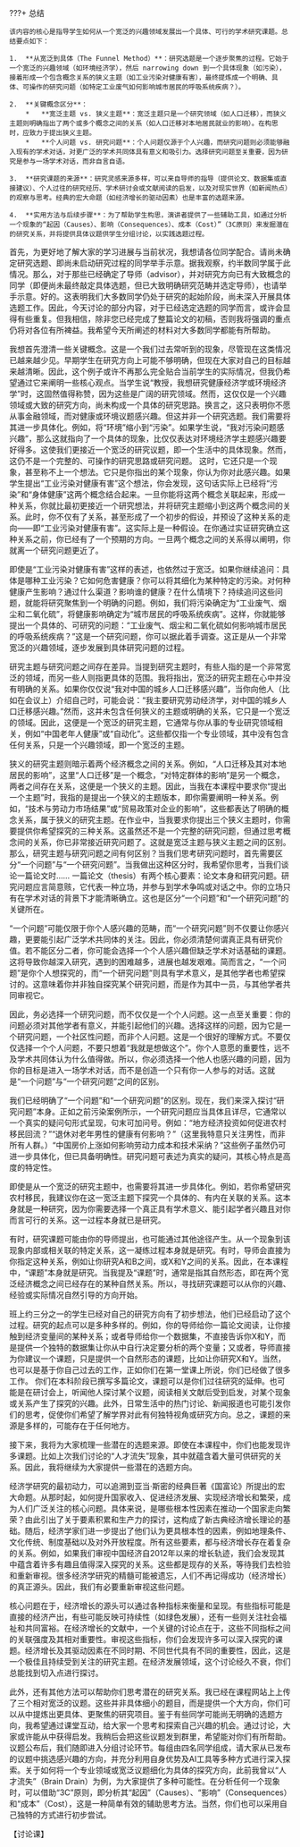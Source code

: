 ???+ 总结

    该内容的核心是指导学生如何从一个宽泛的兴趣领域发展出一个具体、可行的学术研究课题。总结要点如下：
    
    1.  **从宽泛到具体（The Funnel Method）**：研究选题是一个逐步聚焦的过程。它始于一个宽泛的兴趣领域（如环境经济学），然后 narrowing down 到一个具体现象（如污染），接着形成一个包含概念关系的狭义主题（如工业污染对健康有害），最终提炼成一个明确、具体、可操作的研究问题（如特定工业废气如何影响城市居民的呼吸系统疾病？）。
    
    2.  **关键概念区分**：
        *   **宽泛主题 vs. 狭义主题**：宽泛主题只是一个研究领域（如人口迁移），而狭义主题则明确指出了两个或多个概念之间的关系（如人口迁移对本地居民就业的影响）。在构思时，应致力于提出狭义主题。
        *   **个人问题 vs. 研究问题**：个人问题仅源于个人兴趣，而研究问题则必须能够融入现有的学术对话，对更广泛的学术共同体具有意义和吸引力。选择研究问题至关重要，因为研究是参与一场学术对话，而非自言自语。
    
    3.  **研究课题的来源**：研究灵感来源多样，可以来自导师的指导（提供论文、数据集或直接建议）、个人过往的研究经历、学术研讨会或文献阅读的启发，以及对现实世界（如新闻热点）的观察与思考。经典的宏大命题（如经济增长的驱动因素）也是丰富的选题来源。
    
    4.  **实用方法与后续步骤**：为了帮助学生构思，演讲者提供了一些辅助工具，如通过分析一个现象的“起因（Causes）、影响（Consequences）、成本（Cost）”（3C原则）来发掘潜在的研究关系，并将提供具体议题供学生分组讨论，以实践选题过程。

首先，为更好地了解大家的学习进展与当前状况，我想请各位同学配合。请尚未确定研究选题、即尚未启动研究过程的同学举手示意。据我观察，约半数同学属于此情况。那么，对于那些已经确定了导师（advisor），并对研究方向已有大致概念的同学（即便尚未最终敲定具体选题，但已大致明确研究范畴并选定导师），也请举手示意。好的。这表明我们大多数同学仍处于研究的起始阶段，尚未深入开展具体选题工作。因此，今天讨论的部分内容，对于已经选定选题的同学而言，或许会显得有些重复。但我相信，除非您已经完成了整篇论文的初稿，否则我将强调的重点仍将对各位有所裨益。我希望今天所阐述的材料对大多数同学都能有所帮助。

我想首先澄清一些关键概念。这是一个我们过去常听到的现象，尽管现在这类情况已越来越少见。早期学生在研究方向上可能不够明确，但现在大家对自己的目标越来越清晰。因此，这个例子或许不再那么完全贴合当前学生的实际情况，但我仍希望通过它来阐明一些核心观点。当学生说“教授，我想研究健康经济学或环境经济学”时，这固然值得称赞，因为这些是广阔的研究领域。然而，这仅仅是一个兴趣领域或大致的研究方向，尚未构成一个具体的研究思路。换言之，这只表明你不愿从事金融领域，而对健康或环境议题感兴趣。但这并非一个研究选题。我们需要将其进一步具体化。例如，将“环境”缩小到“污染”。如果学生说，“我对污染问题感兴趣”，那么这就指向了一个具体的现象，比仅仅表达对环境经济学主题感兴趣要好得多。这使我们更接近一个宽泛的研究议题，即一个生活中的具体现象。然而，这仍不是一个完整的、可操作的研究思路或研究问题。
这时，它还只是一个现象，甚至称不上一个想法。它只是你指出的某个现象，你认为你对此感兴趣。如果学生提出“工业污染对健康有害”这个想法，你会发现，这句话实际上已经将“污染”和“身体健康”这两个概念结合起来。一旦你能将这两个概念关联起来，形成一种关系，你就比最初更接近一个研究想法，并将研究主题缩小到这两个概念间的关系。此时，你不仅有了关系，甚至形成了一个初步的假设，并预设了这种关系的走向——即“工业污染对健康有害”。这实际上是一种假设。在你通过实证研究确立这种关系之前，你已经有了一个预期的方向。一旦两个概念之间的关系得以阐明，你就离一个研究问题更近了。

即使是“工业污染对健康有害”这样的表述，也依然过于宽泛。如果你继续追问：具体是哪种工业污染？它如何危害健康？你可以将其细化为某种特定的污染。对何种健康产生影响？通过什么渠道？影响谁的健康？在什么情境下？持续追问这些问题，就能将研究聚焦到一个明确的问题。例如，我们将污染确定为“工业废气、烟尘和二氧化硫”，将健康影响确定为“城市居民的呼吸系统疾病”。这样，你就能够提出一个具体的、可研究的问题：“工业废气、烟尘和二氧化硫如何影响城市居民的呼吸系统疾病？”这是一个研究问题，你可以据此着手调查。这正是从一个非常宽泛的兴趣领域，逐步发展到具体研究问题的过程。

研究主题与研究问题之间存在差异。当提到研究主题时，有些人指的是一个非常宽泛的领域，而另一些人则指更具体的范围。我将指出，宽泛的研究主题在心中并没有明确的关系。如果你仅仅说“我对中国的城乡人口迁移感兴趣”，当你向他人（比如在会议上）介绍自己时，可能会说：“我主要研究劳动经济学，对中国的城乡人口迁移感兴趣。”然而，这并未包含任何狭义的主题或明确的关系，它只是一个宽泛的领域。因此，这便是一个宽泛的研究主题，它通常与你从事的专业研究领域相关，例如“中国老年人健康”或“自动化”。这些都仅指一个专业领域，其中没有包含任何关系，只是一个兴趣领域，即一个宽泛的主题。

狭义的研究主题则暗示着两个经济概念之间的关系。例如，“人口迁移及其对本地居民的影响”，这里“人口迁移”是一个概念，“对特定群体的影响”是另一个概念，两者之间存在关系，这便是一个狭义的主题。因此，当我在本课程中要求你“提出一个主题”时，我指的是提出一个狭义的主题版本，即你需要阐明一种关系。例如，“技术与劳动力市场结果”或“贸易政策对企业的影响”，这些都表达了明确的概念关系，属于狭义的研究主题。在作业中，当我要求你提出三个狭义主题时，你需要提供你希望探究的三种关系。这虽然还不是一个完整的研究问题，但通过思考概念间的关系，你已非常接近研究问题了。这就是宽泛主题与狭义主题之间的区别。那么，研究主题与研究问题之间有何区别？当我们思考研究问题时，首先需要区分“一个问题”与“一个研究问题”。当我做出这种区分时，我希望你思考，当我们谈论一篇论文时……
一篇论文（thesis）有两个核心要素：论文本身和研究问题。研究问题应言简意赅，它代表一种立场，并参与到学术争鸣或对话之中。你的立场只有在学术对话的背景下才能清晰确立。这也是区分“一个问题”和“一个研究问题”的关键所在。

“一个问题”可能仅限于你个人感兴趣的范畴，而“一个研究问题”则不仅要让你感兴趣，更要能引起广泛学术共同体的关注。因此，你必须清楚何谓真正具有研究价值。若不能区分二者，你可能会选择一个个人感兴趣但缺乏学术对话基础的课题。这将导致你越深入研究，遇到的困难越多，进展也越发艰难。简而言之，“一个问题”是你个人想探究的，而“一个研究问题”则具有学术意义，是其他学者也希望探讨的。这意味着你并非独自探究某个研究问题，而是作为其中一员，与其他学者共同审视它。

因此，务必选择一个研究问题，而不仅仅是一个个人问题。这一点至关重要：你的问题必须对其他学者有意义，并能引起他们的兴趣。选择这样的问题，因为它是一个研究问题，一个社区性问题，而非个人问题。这是一个很好的理解方式。不要仅仅选择一个个人问题，不要只想着“我就是想做这个”。你个人意愿的重要性，远不及学术共同体认为什么值得做。所以，你必须选择一个他人也感兴趣的问题，因为你的目标是进入一场学术对话，而不是创造一个只有你一人参与的对话。这就是“一个问题”与“一个研究问题”之间的区别。

我们已经明确了“一个问题”和“一个研究问题”的区别。现在，我们来深入探讨“研究问题”本身。正如之前污染案例所示，一个研究问题应当具体且详尽，它通常以一个真实的疑问句形式呈现，句末可加问号。例如：“地方经济投资如何促进农村移民回流？”“退休对老年男性的健康有何影响？”（这里我特意只关注男性，而非所有人群。）“中国房价上涨如何影响劳动力成本和技术采纳？”这些例子虽然仍可进一步具体化，但已具备明确性。研究问题可表述为真实的疑问，其核心特点是高度的特定性。

即使是从一个宽泛的研究主题中，也需要将其进一步具体化。例如，若你希望研究农村移民，我建议你在这一宽泛主题下探究一个具体的、有内在关联的关系。这本身就是一种研究，因为你需要选择一个真正具有学术意义、能引起学者兴趣且对你而言可行的关系。这一过程本身就已是研究。

有时，研究课题可能由你的导师提出，也可能通过其他途径产生。从一个现象到该现象内部或相关联的特定关系，这一凝练过程本身就是研究。有时，导师会直接为你指定这种关系，例如让你研究A和B之间，或X和Y之间的关系。因此，在本课程中，“课题”本身就是研究。当我提及“课题”时，通常是指其自然形态，即在两个宽泛经济概念之间已经存在的某种自然关系。所以，寻找研究课题可以从你的兴趣、经验或实际情况自然引导的方向开始。

班上约三分之一的学生已经对自己的研究方向有了初步想法，他们已经启动了这个过程。研究的起点可以是多种多样的。例如，你的导师给你一篇论文阅读，让你接触到经济变量间的某种关系；或者导师给你一个数据集，不直接告诉你X和Y，而是提供一个独特的数据集让你从中自行决定要分析的两个变量；又或者，导师直接为你建议一个课题，只是提供一个自然形态的课题，比如让你研究X和Y。当然，也可以是基于你自己过去的工作，正如你们在第一堂课上所说，你们已经做了很多工作。
你们在本科阶段已撰写多篇论文，课题可以是你们过往研究的延伸。也可能是在研讨会上，听闻他人探讨某个议题，阅读相关文献后受到启发，对某个现象或关系产生了探究的兴趣。此外，日常生活中的热门讨论、新闻报道也可能引发你们的思考，促使你们希望了解学界对此有何独特视角或研究方向。总之，课题的来源是多样的，可能存在于任何地方。

接下来，我将为大家梳理一些潜在的选题来源。即使在本课程中，你们也能发现许多课题。比如上次我们讨论的“人才流失”现象，其中就蕴含着大量可供研究的关系。因此，我将继续为大家提供一些潜在的选题方向。

经济学研究的最初动力，可以追溯到亚当·斯密的经典巨著《国富论》所提出的宏大命题。从那时起，如何提升国家收入、促进经济发展、实现经济增长和繁荣，成为人们广泛关注的核心问题。具体来说，是哪些根本性因素在推动一个国家走向繁荣？由此引出了关于要素积累和生产力的探讨，这构成了新古典经济增长理论的基础。随后，经济学家们进一步提出了他们认为更具根本性的因素，例如地理条件、文化传统、制度基础以及对外开放程度。所有这些要素，都与经济增长存在着复杂的关系。例如，如果我们审视中国经济自2012年以来的增长轨迹，我们会发现其中蕴含着许多有趣且值得深入探究的关系。这些都是现存的关系，等待我们去检验和重新审视。很多经济学研究的精髓可能被遗忘，人们不再记得成功（经济增长）的真正源头。因此，我们有必要重新审视这些问题。

核心问题在于，经济增长的源头可以通过各种指标来衡量和呈现。有些指标可能是直接的经济产出，有些可能反映可持续性（如绿色发展），还有一些则关注社会福祉和共同富裕。在经济增长的文献中，一个关键的讨论点在于，这些不同指标之间的关联强度及其相对重要性。审视这些指标，你们会发现许多可以深入探究的课题。经济增长及其驱动因素在不同时期、不同世代具有不同的重要性，因此，这是一个极佳且持续受到关注的研究主题。在经济发展领域，这个讨论经久不衰，你们总能找到切入点进行探讨。

此外，还有其他方法可以帮助你们思考潜在的研究关系。我已经在课程网站上上传了三个相对宽泛的议题。这些并非具体细小的题目，而是提供一个大方向，你们可以从中提炼出更具体、更聚焦的研究项目。鉴于有些同学可能尚无明确的选题方向，我希望通过课堂互动，给大家一个思考和探索自己兴趣的机会。通过讨论，大家或许能从中获得启发。我稍后会把这些议题发到群里，希望能对你们有所帮助。
议题公布后，我们随即进入分组讨论环节。每组由四名同学组成，请大家从已发布的议题中挑选感兴趣的方向，并充分利用自身优势及AI工具等多种方式进行深入探索。关于如何将一个专业领域或宽泛议题细化为具体的探究方向，此前我曾以“人才流失”（Brain Drain）为例，为大家提供了多种可能性。在分析任何一个现象时，可以借助“3C”原则，即分析其“起因”（Causes）、“影响”（Consequences）和“成本”（Cost），这是一种简单有效的辅助思考方法。当然，你们也可以采用自己独特的方式进行初步尝试。

【讨论课】
